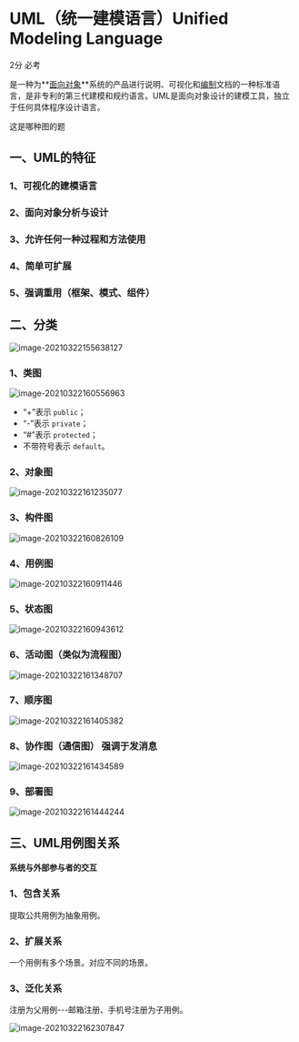 # UML（统一建模语言）Unified Modeling Language

2分 必考

是一种为**[面向对象](https://baike.baidu.com/item/面向对象/2262089)**系统的产品进行说明、可视化和[编制](https://baike.baidu.com/item/编制/9907954)文档的一种标准语言，是非专利的第三代建模和规约语言。UML是面向对象设计的建模工具，独立于任何具体程序设计语言。

这是哪种图的题

## 一、UML的特征

### 1、可视化的**建模语言**

### 2、**面向对象**分析与设计

### 3、允许任何一种过程和方法使用

### 4、简单可扩展

### 5、强调重用（框架、模式、组件）

## 二、分类

![image-20210322155638127](C:/Users/Administrator/AppData/Roaming/Typora/typora-user-images/image-20210322155638127.png)





###  1、类图

![image-20210322160556963](C:/Users/Administrator/AppData/Roaming/Typora/typora-user-images/image-20210322160556963.png)



- “+”表示 `public`；
- “-”表示 `private`；
- “#”表示 `protected`；
- 不带符号表示 `default`。





### 2、对象图

![image-20210322161235077](C:/Users/Administrator/AppData/Roaming/Typora/typora-user-images/image-20210322161235077.png)



### 3、构件图

![image-20210322160826109](C:/Users/Administrator/AppData/Roaming/Typora/typora-user-images/image-20210322160826109.png)





### 4、用例图

![image-20210322160911446](C:/Users/Administrator/AppData/Roaming/Typora/typora-user-images/image-20210322160911446.png)



### 5、状态图

![image-20210322160943612](C:/Users/Administrator/AppData/Roaming/Typora/typora-user-images/image-20210322160943612.png)







### 6、活动图（类似为流程图）



![image-20210322161348707](C:/Users/Administrator/AppData/Roaming/Typora/typora-user-images/image-20210322161348707.png)



### 7、顺序图

![image-20210322161405382](C:/Users/Administrator/AppData/Roaming/Typora/typora-user-images/image-20210322161405382.png)





### 8、协作图（通信图） 强调于发消息

![image-20210322161434589](C:/Users/Administrator/AppData/Roaming/Typora/typora-user-images/image-20210322161434589.png)

### 9、部署图





![image-20210322161444244](C:/Users/Administrator/AppData/Roaming/Typora/typora-user-images/image-20210322161444244.png)









## 三、UML用例图关系

#### 系统与外部参与者的交互

### 1、包含关系

提取公共用例为抽象用例。

### 2、扩展关系

一个用例有多个场景。对应不同的场景。

### 3、泛化关系

注册为父用例---邮箱注册、手机号注册为子用例。



![image-20210322162307847](C:/Users/Administrator/AppData/Roaming/Typora/typora-user-images/image-20210322162307847.png)































